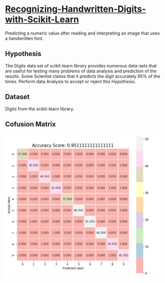 # [Recognizing-Handwritten-Digits-with-Scikit-Learn](https://github.com/parthshah28/Recognizing-Handwritten-Digits-with-Scikit-Learn)
  Predicting a numeric value after reading and interpreting an image that uses a handwritten font.

## Hypothesis
The Digits data set of scikit-learn library provides numerous data-sets that are useful for testing many problems of data analysis and prediction of the results. Some Scientist claims that it predicts the digit accurately 95% of the times. Perform data Analysis to accept or reject this Hypothesis.

## Dataset
Digits from the scikit-learn library.

## Cofusion Matrix
![](https://github.com/parthshah28/Recognizing-Handwritten-Digits-with-Scikit-Learn/blob/master/images/1_I-Sr8xjyRFPpVdXzv93UBA.png)


